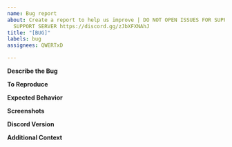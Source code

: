```yaml
---
name: Bug report
about: Create a report to help us improve | DO NOT OPEN ISSUES FOR SUPPORT, JOIN THE
  SUPPORT SERVER https://discord.gg/zJbXFXNAhJ
title: "[BUG]"
labels: bug
assignees: QWERTxD

---
```


**Describe the Bug**
<!-- A clear and concise description of what the bug is. -->

**To Reproduce**
<!-- Steps to reproduce the behavior -->

**Expected Behavior**
<!-- A clear and concise description of what you expected to happen. -->

**Screenshots**
<!-- If applicable, add screenshots to help explain your problem. -->

**Discord Version**
<!-- Stable, Canary, PTB -->

**Additional Context**
<!-- Add any other context about the problem here. -->
